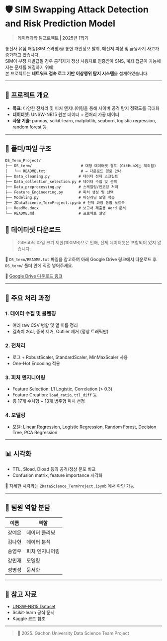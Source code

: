 # 🛡️ SIM Swapping Attack Detection and Risk Prediction Model

> **데이터과학 팀프로젝트 | 2025년 1학기**

통신사 유심 해킹(SIM 스와핑)을 통한 개인정보 탈취, 메신저 피싱 및 금융사기 사고가 증가하고 있습니다.  
SIM이 부정 재발급될 경우 공격자가 정상 사용자로 인증받아 SNS, 계좌 접근이 가능해지는 문제를 해결하기 위해  
본 프로젝트는 **네트워크 접속 로그 기반 이상행위 탐지 시스템**을 설계하였습니다.

---

## 📌 프로젝트 개요

- **목표**: 다양한 전처리 및 피처 엔지니어링을 통해 사이버 공격 탐지 정확도를 극대화
- **데이터셋**: UNSW-NB15 원본 데이터 + 전처리 가공 데이터
- **사용 기술**: pandas, scikit-learn, matplotlib, seaborn, logistic regression, random forest 등

---

## 📁 폴더/파일 구조

```
DS_Term_Project/
├── DS_term/                      # 대형 데이터셋 경로 (GitHub에는 제외됨)
│   └── README.txt                # → 다운로드 경로 안내
├── Data_cleaning.py             # 데이터 정제 스크립트
├── Data_collection_selection.py # 데이터 수집 및 선택
├── Data_preprocessing.py        # 스케일링/인코딩 처리
├── Feature_Engineering.py       # 피처 생성 및 선택
├── Modeling.py                  # 머신러닝 모델 학습
├── ZDataScience_TermProject.ipynb # 전체 과정 통합 노트북
├── ReadMe.docx                  # 보고서 제출용 Word 문서
└── README.md                    # 프로젝트 설명
```

## 📂 데이터셋 다운로드

> GitHub의 파일 크기 제한(100MB)으로 인해, 전체 데이터셋은 포함되어 있지 않습니다.

📁 `DS_term/README.txt` 파일을 참고하여 아래 Google Drive 링크에서 다운로드 후  
`DS_term/` 폴더 안에 직접 넣어주세요.

🔗 [Google Drive 다운로드 링크](https://drive.google.com/file/d/1YRLLAwKySsMCIP2-q3hWadUGNGdSwVYj/view?usp=drive_link)

---

## 🧪 주요 처리 과정

### 1. 데이터 수집 및 클렌징
- 여러 raw CSV 병합 및 열 이름 정리
- 결측치 처리, 중복 제거, Outlier 제거 (정상 트래픽만)

### 2. 전처리
- 로그 + RobustScaler, StandardScaler, MinMaxScaler 사용
- One-Hot Encoding 적용

### 3. 피처 엔지니어링
- Feature Selection: L1 Logistic, Correlation (> 0.3)
- Feature Creation: `load_ratio`, `ttl_diff` 등
- 총 17개 수치형 + 13개 범주형 피처 선정

### 4. 모델링
- 모델: Linear Regression, Logistic Regression, Random Forest, Decision Tree, PCA  Regression

---

## 📊 시각화

- TTL, Sload, Dload 등의 공격/정상 분포 비교
- Confusion matrix, feature importance 시각화

📌 자세한 시각화는 `ZDataScience_TermProject.ipynb` 에서 확인 가능

---

## 👥 팀원 역할 분담

| 이름   | 역할                          
|--------|-------------------------
| 장예은 | 데이터 클리닝             
| 김나현 | 데이터 분석               
| 송영우 | 피처 엔지니어링          
| 강민재 | 모델링   
| 정명성 | 문서화  
---

## 📎 참고 자료

- [UNSW-NB15 Dataset](https://research.unsw.edu.au/projects/unsw-nb15-dataset)
- Scikit-learn 공식 문서
- Kaggle 코드 참조

---

> 🚀 2025. Gachon University Data Science Team Project
